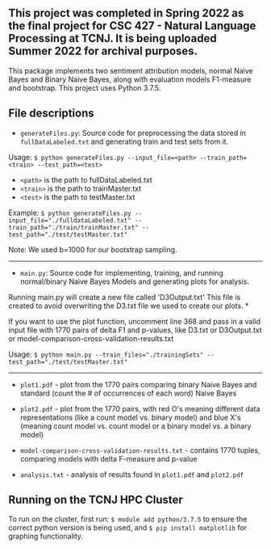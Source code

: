 ## This project was completed in Spring 2022 as the final project for CSC 427 - Natural Language Processing at TCNJ. It is being uploaded Summer 2022 for archival purposes.

This package implements two sentiment attribution models, normal Naive Bayes and Binary Naive Bayes, along with evaluation models F1-measure and bootstrap. This project uses Python 3.7.5.

## File descriptions
* `generateFiles.py`: Source code for preprocessing the data stored in `fullDataLabeled.txt` and generating train and test sets from it.

Usage:
`$ python generateFiles.py --input_file=<path> --train_path=<train> --test_path=<test>`

  * `<path>` is the path to fullDataLabeled.txt
  * `<train>` is the path to trainMaster.txt
  * `<test>` is the path to testMaster.txt

Example: 
`$ python generateFiles.py --input_file="./fulldataLabeled.txt" --train_path="./train/trainMaster.txt" --test_path="./test/testMaster.txt"`

Note: We used b=1000 for our bootstrap sampling.

 ---
 
* `main.py`: Source code for implementing, training, and running normal/binary Naive Bayes Models and generating plots for analysis.

Running main.py will create a new file called 'D3Output.txt'
This file is created to avoid overwriting the D3.txt file we used to create our plots. *

If you want to use the plot function, uncomment line 368 and pass in a valid 
input file with 1770 pairs of delta F1 and p-values, like D3.txt or D3Output.txt or model-comparison-cross-validation-results.txt

Usage: 
`$ python main.py --train_files="./trainingSets" --test_path="./test/testMaster.txt"`

---

* `plot1.pdf` - plot from the 1770 pairs comparing binary Naive Bayes and standard (count the # of occurrences of each word) Naive Bayes

* `plot2.pdf` - plot from the 1770 pairs, with red O's meaning different data 
representations (like a count model vs. binary model) and blue X's (meaning count
model vs. count model or a binary model vs. a binary model)

* `model-comparison-cross-validation-results.txt` - contains 1770 tuples, comparing models with delta F-measure and p-value

* `analysis.txt` - analysis of results found in `plot1.pdf` and `plot2.pdf`

## Running on the TCNJ HPC Cluster
To run on the cluster, first run:
`$ module add python/3.7.5`
to ensure the correct python version is being used,
and 
`$ pip install matplotlib`
for graphing functionality. 




